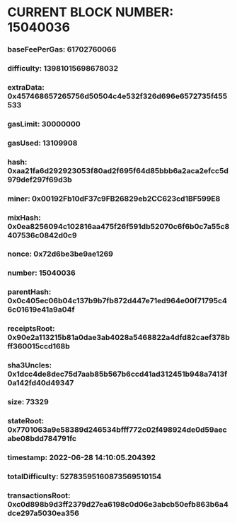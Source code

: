 # CURRENT BLOCK NUMBER: 15040036

### baseFeePerGas: 61702760066
### difficulty: 13981015698678032
### extraData: 0x457468657265756d50504c4e532f326d696e6572735f455533
### gasLimit: 30000000
### gasUsed: 13109908
### hash: 0xaa21fa6d292923053f80ad2f695f64d85bbb6a2aca2efcc5d979def297f69d3b
### miner: 0x00192Fb10dF37c9FB26829eb2CC623cd1BF599E8
### mixHash: 0x0ea8256094c102816aa475f26f591db52070c6f6b0c7a55c8407536c0842d0c9
### nonce: 0x72d6be3be9ae1269
### number: 15040036
### parentHash: 0x0c405ec06b04c137b9b7fb872d447e71ed964e00f71795c46c01619e41a9a04f
### receiptsRoot: 0x90e2a113215b81a0dae3ab4028a5468822a4dfd82caef378bff360015ccd168b
### sha3Uncles: 0x1dcc4de8dec75d7aab85b567b6ccd41ad312451b948a7413f0a142fd40d49347
### size: 73329
### stateRoot: 0x7701063a9e58389d246534bfff772c02f498924de0d59aecabe08bdd784791fc
### timestamp: 2022-06-28 14:10:05.204392
### totalDifficulty: 52783595160873569510154
### transactionsRoot: 0xc0d898b9d3ff2379d27ea6198c0d06e3abcb50efb863b6a4dce297a5030ea356
